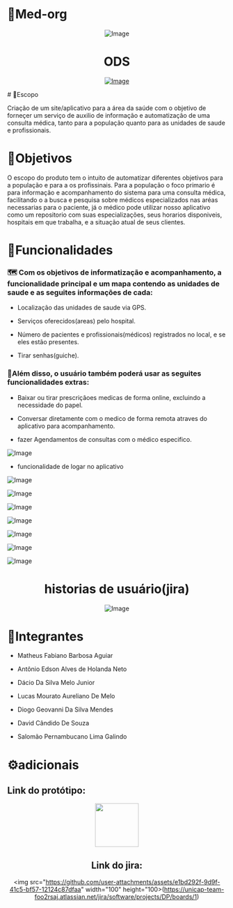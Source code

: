 # 🏥Med-org
 
<div align= "center">
 
![Image](https://github.com/user-attachments/assets/a2b93cbb-5829-4bce-82ad-44c179b11673)


# ODS

[![Image](https://github.com/user-attachments/assets/0ef3329c-bcbc-49dd-ae64-8ca9c1e53a27)](https://www.ipea.gov.br/ods/ods3.html)




<div align= "left">
# 📓Escopo

Criação de um site/aplicativo para a área da saúde com o objetivo de forneçer um serviço de auxilio de informação e automatização de uma consulta médica, tanto para a população quanto para as unidades de saude e profissionais.


# 🎯Objetivos

O escopo do produto tem o intuito de automatizar diferentes objetivos para a população e para a os profissinais. Para a população o foco primario é para informação e acompanhamento do sistema para uma consulta médica, facilitando o a busca e pesquisa sobre médicos especializados nas aréas necessarias para o paciente, já o médico pode utilizar nosso aplicativo como um repositorio com suas especializações, seus horarios disponiveis, hospitais em que trabalha, e a situação atual de seus clientes.



# 📱Funcionalidades
### 🗺️ Com os objetivos de informatização e acompanhamento, a funcionalidade principal e um mapa contendo as unidades de saude e as seguites informações de cada:

- Localização das unidades de saude via GPS.

- Serviços oferecidos(areas) pelo hospital.

- Número de pacientes e profissionais(médicos) registrados no local, e se eles estão presentes.

- Tirar senhas(guiche).

### 📔Além disso, o usuário também poderá usar as seguites funcionalidades extras:

- Baixar ou tirar prescriçãoes medicas de forma online, excluindo a necessidade do papel.

- Conversar diretamente com o medico de forma remota atraves do aplicativo para acompanhamento.

- fazer Agendamentos de consultas com o médico especifico.

  





 
<div aliegn= "left">
 
![Image](https://github.com/user-attachments/assets/c5c29170-8e83-4d51-85fd-d8ed12a0abd7)

- funcionalidade de logar no aplicativo 

![Image](https://github.com/user-attachments/assets/1f2e95a0-189a-4817-bae2-fdf48bc0aedb)

![Image](https://github.com/user-attachments/assets/6c472fd2-4533-4698-91f5-c46559f007cf)

![Image](https://github.com/user-attachments/assets/4abf2d4d-e907-4702-898a-098cb9aa530e)

![Image](https://github.com/user-attachments/assets/35292659-6e97-41e4-80e1-e5e5cdc53688)

![Image](https://github.com/user-attachments/assets/7f81cf4e-74bd-4e84-ada5-df1b7353029c)

![Image](https://github.com/user-attachments/assets/346585e8-edd3-4e6f-9f26-85f722bda37d)

![Image](https://github.com/user-attachments/assets/586a1835-9dfd-4449-90e6-476603b6fd56)






<div align="center">
 
# historias de usuário(jira)

![Image](https://github.com/user-attachments/assets/5be2cac9-237b-4a2b-8293-ff792a8db45c)


<div align="left">
 
# 🤝Integrantes 

- Matheus Fabiano Barbosa Aguiar

- Antônio Edson Alves de Holanda Neto

- Dácio Da Silva Melo Junior

- Lucas Mourato Aureliano De Melo

- Diogo Geovanni Da Silva Mendes

- David Cândido De Souza

- Salomão Pernambucano Lima Galindo

  


 
# ⚙️adicionais

## Link do protótipo:
<div align="center">
 
[<img src="https://github.com/user-attachments/assets/dbcced9d-86c8-4ad1-9889-3563c3b3df97" width="100" height="100">](https://ai2.appinventor.mit.edu/#4644208094806016)

## Link do jira:
<div align="center">
 
<img src="https://github.com/user-attachments/assets/e1bd292f-9d9f-41c5-bf57-12124c87dfaa" width="100" height="100>(https://unicap-team-foo2rsaj.atlassian.net/jira/software/projects/DP/boards/1)






